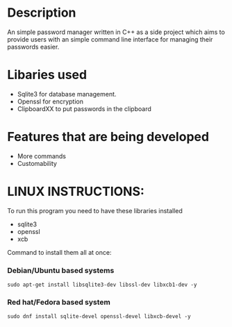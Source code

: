 # Description
An simple password manager written in C++ as a side project which aims to provide users with an simple command line interface for managing their passwords easier.

# Libaries used
- Sqlite3 for database management.
- Openssl for encryption
- ClipboardXX to put passwords in the clipboard

# Features that are being developed 
- More commands
- Customability


# LINUX INSTRUCTIONS:
To run this program you need to have these libraries installed
- sqlite3
- openssl
- xcb

Command to install them all at once:
### Debian/Ubuntu based systems
`sudo apt-get install libsqlite3-dev libssl-dev libxcb1-dev -y`
### Red hat/Fedora based system
`sudo dnf install sqlite-devel openssl-devel libxcb-devel -y`
